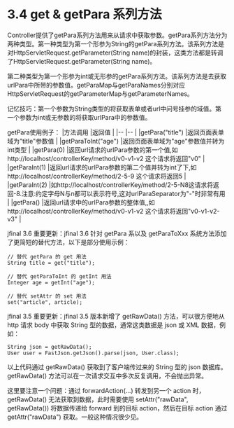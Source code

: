 # 3.4 get & getPara 系列方法
Controller提供了getPara系列方法用来从请求中获取参数。getPara系列方法分为两种类型。第一种类型为第一个形参为String的getPara系列方法。该系列方法是对HttpServletRequest.getParameter(String name)的封装，这类方法都是转调了HttpServletRequest.getParameter(String name)。

第二种类型为第一个形参为int或无形参的getPara系列方法。该系列方法是去获取urlPara中所带的参数值。getParaMap与getParaNames分别对应HttpServletRequest的getParameterMap与getParameterNames。



记忆技巧：第一个参数为String类型的将获取表单或者url中问号挂参的域值。第一个参数为int或无参数的将获取urlPara中的参数值。

getPara使用例子：
|方法调用	|返回值	|
|--	|--	|
|getPara("title")	|返回页面表单域为"title"参数值	|
|getParaToInt("age")	|返回页面表单域为"age"参数值并转为int类型	|
|getPara(0)	|返回url请求的urlPara参数的第一个值,如http://localhost/controllerKey/method/v0-v1-v2 这个请求将返回"v0"	|
|getParaInt(1)	|返回url请求的urlPara参数的第二个值并转为int了下,如http://localhost/controllerKey/method/2-5-9 这个请求将返回5  	|
|getParaInt(2)	|如http://localhost/controllerKey/method/2-5-N8这请求将返回-8.注意:约定字母N与n都可以表示符号,这对urlParaSeparator为"-"时非常有用	|
|getPara()	|返回url请求中的urlPara参数的整体值,,如http://localhost/controllerKey/method/v0-v1-v2 这个请求将返回"v0-v1-v2-v3"	|




jfinal 3.6 重要更新：jfinal 3.6 针对 getPara 系以及 getParaToXxx 系统方法添加了更简短的替代方法，以下是部分使用示例：
```
// 替代 getPara 的 get 用法
String title = get("title");
 
// 替代 getParaToInt 的 getInt 用法
Integer age = getInt("age");
 
// 替代 setAttr 的 set 用法
set("article", article);
```

jfinal 3.5 重要更新：jfinal 3.5 版本新增了 getRawData() 方法，可以很方便地从 http 请求 body 中获取 String 型的数据，通常这类数据是 json 或 XML 数据，例如：
```
String json = getRawData();
User user = FastJson.getJson().parse(json, User.class);
```
以上代码通过 getRawData() 获取到了客户端传过来的 String 型的 json 数据库。 getRawData() 方法可以在一次请求交互中多次反复调用，不会抛出异常。

这里要注意一个问题：通过 forwardAction(...) 转发到另一个 action 时，getRawData() 无法获取到数据，此时需要使用 setAttr("rawData", getRawData()) 将数据传递给 forward 到的目标 action，然后在目标 action 通过 getAttr("rawData") 获取。一般这种情况很少见。